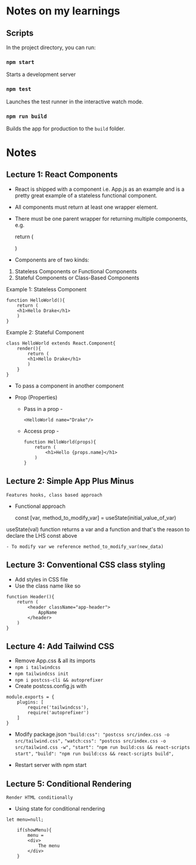 # Notes on my learnings

##  Scripts

In the project directory, you can run:

### `npm start`

Starts a development server

### `npm test`

Launches the test runner in the interactive watch mode.

### `npm run build`

Builds the app for production to the `build` folder.

#   Notes

##  Lecture 1: React Components

- React is shipped with a component i.e. App.js as an example and is a pretty great example of a stateless functional component.

- All components must return at least one wrapper element.

- There must be one parent wrapper for returning multiple components, e.g.

    return (
        <div>
            <div></div>
            <div></div>
        </div>
    )

- Components are of two kinds:
1. Stateless Components or Functional Components
2. Stateful Components or Class-Based Components

Example 1: Stateless Component

    function HelloWorld(){
        return (
        <h1>Hello Drake</h1>
        )
    }

Example 2: Stateful Component

    class HelloWorld extends React.Component{
        render(){
            return (
            <h1>Hello Drake</h1>
            )
        }
    }

- To pass a component in another component

    <div>
      <HelloWorld/>
    </div>

- Prop (Properties)
 
    - Pass in a prop - 

        ```
        <HelloWorld name="Drake"/>
        ```

    - Access prop -

        ```
        function HelloWorld(props){
            return (
                <h1>Hello {props.name}</h1>
            )
        }
        ```

##  Lecture 2: Simple App Plus Minus 

`Features hooks, class based approach`

- Functional approach

    const [var, method_to_modify_var] = useState(initial_value_of_var)

useState(val) function returns a var and a function and that's the reason to declare the LHS const above

    - To modify var we reference method_to_modify_var(new_data)

##  Lecture 3: Conventional CSS class styling

- Add styles in CSS file
- Use the class name like so
```
function Header(){
    return (
        <header className="app-header">
            AppName
        </header>
    )
}
```
##  Lecture 4: Add Tailwind CSS

- Remove App.css & all its imports
- `npm i tailwindcss`
- `npm tailwindcss init`
- `npm i postcss-cli && autoprefixer`
- Create postcss.config.js with
```
module.exports = {
    plugins: [
        require('tailwindcss'),
        require('autoprefixer')
    ]
}
```
- Modify package.json
`"build:css": "postcss src/index.css -o src/tailwind.css",`
`"watch:css": "postcss src/index.css -o src/tailwind.css -w",`
`"start": "npm run build:css && react-scripts start",`
`"build": "npm run build:css && react-scripts build",`

- Restart server with npm start

##  Lecture 5: Conditional Rendering
`Render HTML conditionally`

- Using state for conditional rendering
```
let menu=null;

    if(showMenu){
        menu = 
        <div>
            The menu
        </div>
    }
```